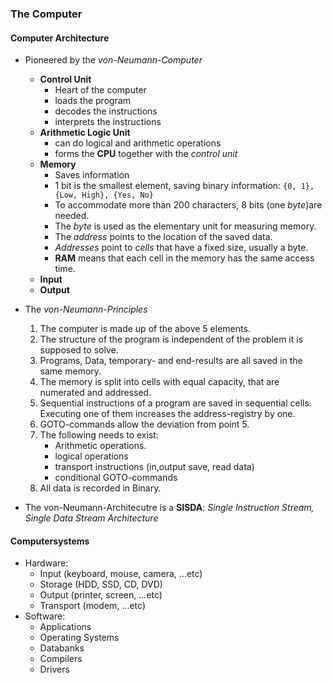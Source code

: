 ### The Computer

#### Computer Architecture

* Pioneered by the *von-Neumann-Computer*
	* **Control Unit**
		* Heart of the computer
		* loads the program
		* decodes the instructions
		* interprets the instructions
	* **Arithmetic Logic Unit**
		* can do logical and arithmetic operations
		* forms the **CPU** together with the *control unit*
	* **Memory**
		* Saves information
		* 1 bit is the smallest element, saving binary information: `{0, 1}, {Low, High}, {Yes, No}`
		* To accommodate more than 200 characters, 8 bits (one *byte*)are needed.
		* The *byte* is used as the elementary unit for measuring memory.
		* The *address* points to the location of the saved data.
		* *Addresses* point to *cells* that have a fixed size, usually a byte.
		* **RAM** means that each cell in the memory has the same access time.
	* **Input**
	* **Output**
* The *von-Neumann-Principles*
	1. The computer is made up of the above 5 elements.
	2. The structure of the program is independent of the problem it is supposed to solve.
	3. Programs, Data, temporary- and end-results are all saved in the same memory.
	4. The memory is split into cells with equal capacity, that are numerated and addressed.
	5. Sequential instructions of a program are saved in sequential cells. Executing one of them increases the address-registry by one.
	6. GOTO-commands allow the deviation from point 5.
	7. The following needs to exist:
		* Arithmetic operations.
		* logical operations
		* transport instructions (in,output save, read data)
		* conditional GOTO-commands
	8. All data is recorded in Binary.

* The von-Neumann-Architecutre is a **SISDA**: *Single Instruction Stream, Single Data Stream Architecture*

#### Computersystems

* Hardware:
	* Input (keyboard, mouse, camera, ...etc)
	* Storage (HDD, SSD, CD, DVD)
	* Output (printer, screen, ...etc)
	* Transport (modem, ...etc)
* Software:
	* Applications
	* Operating Systems
	* Databanks
	* Compilers
	* Drivers
